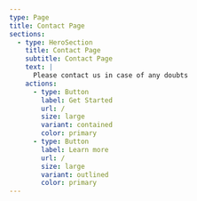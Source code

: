 ```yaml
---
type: Page
title: Contact Page
sections:
  - type: HeroSection
    title: Contact Page
    subtitle: Contact Page
    text: |
      Please contact us in case of any doubts
    actions:
      - type: Button
        label: Get Started
        url: /
        size: large
        variant: contained
        color: primary
      - type: Button
        label: Learn more
        url: /
        size: large
        variant: outlined
        color: primary
---
```

